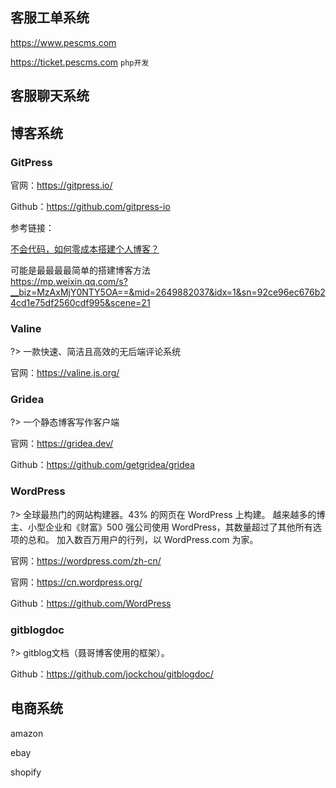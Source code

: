 ## 客服工单系统

https://www.pescms.com

https://ticket.pescms.com `php开发`



## 客服聊天系统



## 博客系统

### GitPress

官网：https://gitpress.io/

Github：https://github.com/gitpress-io



参考链接：

[不会代码，如何零成本搭建个人博客？][gitpress-reference-link-1]

[gitpress-reference-link-1]: https://mp.weixin.qq.com/s?__biz=MzAxMjY0NTY5OA==&mid=2649880748&idx=1&sn=fb0ff081986dd788107f7bc867fb1853&chksm=83abfc81b4dc75970614ff85e078d47bb012214f0c4002fa2628651f44e416d0ef31d52dbe6f&scene=21#wechat_redirect

可能是最最最最简单的搭建博客方法  
https://mp.weixin.qq.com/s?__biz=MzAxMjY0NTY5OA==&mid=2649882037&idx=1&sn=92ce96ec676b24cd1e75df2560cdf995&scene=21



### Valine

?> 一款快速、简洁且高效的无后端评论系统

官网：https://valine.js.org/



### Gridea

?> 一个静态博客写作客户端

官网：https://gridea.dev/

Github：https://github.com/getgridea/gridea



### WordPress

?> 全球最热门的网站构建器。43% 的网页在 WordPress 上构建。 越来越多的博主、小型企业和《财富》500 强公司使用 WordPress，其数量超过了其他所有选项的总和。 加入数百万用户的行列，以 WordPress.com 为家。

官网：https://wordpress.com/zh-cn/

官网：https://cn.wordpress.org/

Github：https://github.com/WordPress



### gitblogdoc

?> gitblog文档（聂哥博客使用的框架）。

Github：https://github.com/jockchou/gitblogdoc/



## 电商系统

amazon

ebay

shopify

